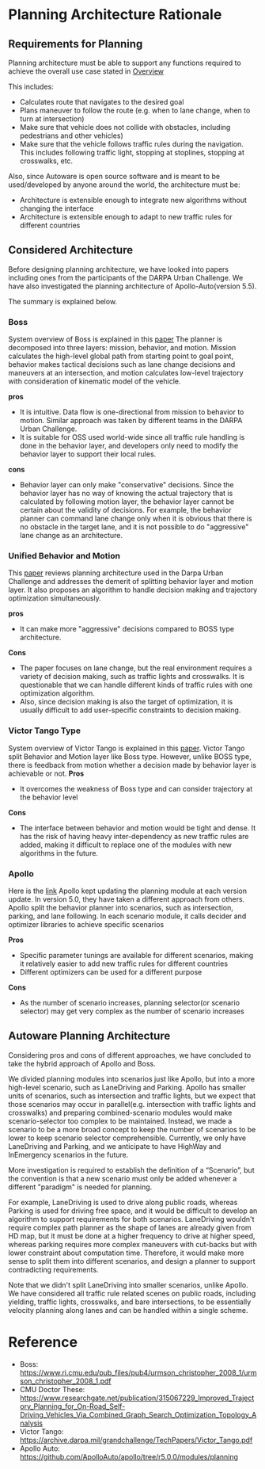 # Planning Architecture Rationale

## Requirements for Planning
Planning architecture must be able to support any functions required to achieve the overall use case stated in [Overview](../Overview.md)

This includes: 
- Calculates route that navigates to the desired goal
- Plans maneuver to follow the route (e.g. when to lane change, when to turn at intersection)
- Make sure that vehicle does not collide with obstacles, including pedestrians and other vehicles)
- Make sure that the vehicle follows traffic rules during the navigation. This includes following traffic light, stopping at stoplines, stopping at crosswalks, etc. 

Also, since Autoware is open source software and is meant to be used/developed by anyone around the world, the architecture must be:
- Architecture is extensible enough to integrate new algorithms without changing the interface
- Architecture is extensible enough to adapt to new traffic rules for different countries

## Considered Architecture

Before designing planning architecture, we have looked into papers including ones from the participants of the DARPA Urban Challenge. We have also investigated the planning architecture of Apollo-Auto(version 5.5).

The summary is explained below.

### Boss
System overview of Boss is explained in this [paper](https://www.ri.cmu.edu/pub_files/pub4/urmson_christopher_2008_1/urmson_christopher_2008_1.pdf)
The planner is decomposed into three layers: mission, behavior, and motion. Mission calculates the high-level global path from starting point to goal point, behavior makes tactical decisions such as lane change decisions and maneuvers at an intersection, and motion calculates low-level trajectory with consideration of kinematic model of the vehicle.

**pros**
* It is intuitive. Data flow is one-directional from mission to behavior to motion. Similar approach was taken by different teams in the DARPA Urban Challenge.
* It is suitable for OSS used world-wide since all traffic rule handling is done in the behavior layer, and developers only need to modify the behavior layer to support their local rules.
  
**cons** 
* Behavior layer can only make "conservative" decisions. Since the behavior layer has no way of knowing the actual trajectory that is calculated by following motion layer, the behavior layer cannot be certain about the validity of decisions. For example, the behavior planner can command lane change only when it is obvious that there is no obstacle in the target lane, and it is not possible to do "aggressive" lane change as an architecture.

### Unified Behavior and Motion
This [paper](https://www.researchgate.net/publication/315067229_Improved_Trajectory_Planning_for_On-Road_Self-Driving_Vehicles_Via_Combined_Graph_Search_Optimization_Topology_Analysis) reviews planning architecture used in the Darpa Urban Challenge and addresses the demerit of splitting behavior layer and motion layer. It also proposes an algorithm to handle decision making and trajectory optimization simultaneously.

**pros** 
* It can make more "aggressive" decisions compared to BOSS type architecture.

**Cons**
* The paper focuses on lane change, but the real environment requires a variety of decision making, such as traffic lights and crosswalks. It is questionable that we can handle different kinds of traffic rules with one optimization algorithm.
* Also, since decision making is also the target of optimization, it is usually difficult to add user-specific constraints to decision making.

### Victor Tango Type
System overview of Victor Tango is explained in this [paper](https://archive.darpa.mil/grandchallenge/TechPapers/Victor_Tango.pdf).
Victor Tango split Behavior and Motion layer like Boss type. However, unlike BOSS type, there is feedback from motion whether a decision made by behavior layer is achievable or not.
**Pros**
* It overcomes the weakness of Boss type and can consider trajectory at the behavior level

**Cons**
* The interface between behavior and motion would be tight and dense. It has the risk of having heavy inter-dependency as new traffic rules are added, making it difficult to replace one of the modules with new algorithms in the future.

### Apollo
Here is the [link](https://github.com/ApolloAuto/apollo/tree/r5.0.0/modules/planning)
Apollo kept updating the planning module at each version update. In version 5.0, they have taken a different approach from others. Apollo split the behavior planner into scenarios, such as intersection, parking, and lane following. In each scenario module, it calls decider and optimizer libraries to achieve specific scenarios

**Pros**
* Specific parameter tunings are available for different scenarios, making it relatively easier to add new traffic rules for different countries
* Different optimizers can be used for a different purpose

**Cons** 
* As the number of scenario increases, planning selector(or scenario selector) may get very complex as the number of scenario increases

## Autoware Planning Architecture
Considering pros and cons of different approaches, we have concluded to take the hybrid approach of Apollo and Boss. 

We divided planning modules into scenarios just like Apollo, but into a more high-level scenario, such as LaneDriving and Parking. Apollo has smaller units of scenarios, such as intersection and traffic lights, but we expect that those scenarios may occur in parallel(e.g. intersection with traffic lights and crosswalks) and preparing combined-scenario modules would make scenario-selector too complex to be maintained. Instead, we made a scenario to be a more broad concept to keep the number of scenarios to be lower to keep scenario selector comprehensible. Currently, we only have LaneDriving and Parking, and we anticipate to have HighWay and InEmergency scenarios in the future. 

More investigation is required to establish the definition of a “Scenario”, but the convention is that a new scenario must only be added whenever a different "paradigm" is needed for planning. 

For example, LaneDriving is used to drive along public roads, whereas Parking is used for driving free space, and it would be difficult to develop an algorithm to support requirements for both scenarios. LaneDriving wouldn't require complex path planner as the shape of lanes are already given from HD map, but it must be done at a higher frequency to drive at higher speed, whereas parking requires more complex maneuvers with cut-backs but with lower constraint about computation time. Therefore, it would make more sense to split them into different scenarios, and design a planner to support contradicting requirements. 

Note that we didn't split LaneDriving into smaller scenarios, unlike Apollo. We have considered all traffic rule related scenes on public roads, including yielding, traffic lights, crosswalks, and bare intersections, to be essentially velocity planning along lanes and can be handled within a single scheme. 


# Reference
* Boss: https://www.ri.cmu.edu/pub_files/pub4/urmson_christopher_2008_1/urmson_christopher_2008_1.pdf
* CMU Doctor These: https://www.researchgate.net/publication/315067229_Improved_Trajectory_Planning_for_On-Road_Self-Driving_Vehicles_Via_Combined_Graph_Search_Optimization_Topology_Analysis
* Victor Tango: https://archive.darpa.mil/grandchallenge/TechPapers/Victor_Tango.pdf
* Apollo Auto: https://github.com/ApolloAuto/apollo/tree/r5.0.0/modules/planning

